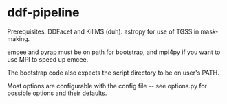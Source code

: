 # ddf-pipeline

Prerequisites: DDFacet and KillMS (duh). astropy for use of TGSS in
mask-making.

emcee and pyrap must be on path for bootstrap, and
mpi4py if you want to use MPI to speed up emcee.

The bootstrap code also expects the script directory to be on user's
PATH.

Most options are configurable with the config file -- see options.py
for possible options and their defaults.
